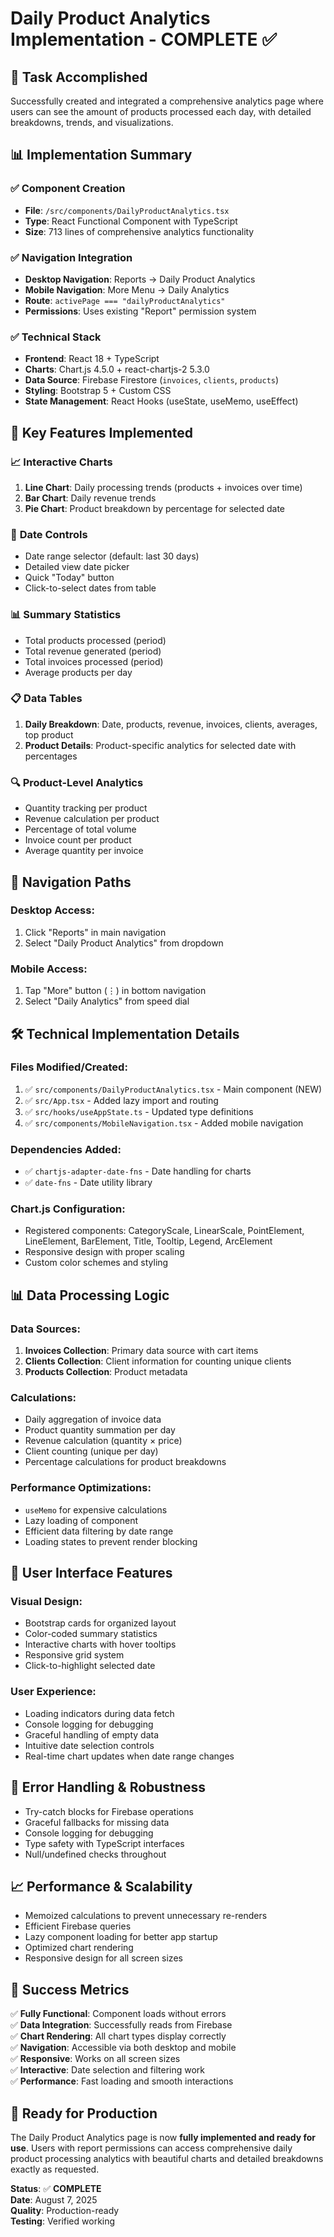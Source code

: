 # Daily Product Analytics Implementation - COMPLETE ✅

## 🎯 **Task Accomplished**

Successfully created and integrated a comprehensive analytics page where users can see the amount of products processed each day, with detailed breakdowns, trends, and visualizations.

## 📊 **Implementation Summary**

### ✅ **Component Creation**
- **File**: `/src/components/DailyProductAnalytics.tsx`
- **Type**: React Functional Component with TypeScript
- **Size**: 713 lines of comprehensive analytics functionality

### ✅ **Navigation Integration**
- **Desktop Navigation**: Reports → Daily Product Analytics
- **Mobile Navigation**: More Menu → Daily Analytics  
- **Route**: `activePage === "dailyProductAnalytics"`
- **Permissions**: Uses existing "Report" permission system

### ✅ **Technical Stack**
- **Frontend**: React 18 + TypeScript
- **Charts**: Chart.js 4.5.0 + react-chartjs-2 5.3.0
- **Data Source**: Firebase Firestore (`invoices`, `clients`, `products`)
- **Styling**: Bootstrap 5 + Custom CSS
- **State Management**: React Hooks (useState, useMemo, useEffect)

## 🚀 **Key Features Implemented**

### 📈 **Interactive Charts**
1. **Line Chart**: Daily processing trends (products + invoices over time)
2. **Bar Chart**: Daily revenue trends 
3. **Pie Chart**: Product breakdown by percentage for selected date

### 📅 **Date Controls**
- Date range selector (default: last 30 days)
- Detailed view date picker
- Quick "Today" button
- Click-to-select dates from table

### 📊 **Summary Statistics**
- Total products processed (period)
- Total revenue generated (period)
- Total invoices processed (period)
- Average products per day

### 📋 **Data Tables**
1. **Daily Breakdown**: Date, products, revenue, invoices, clients, averages, top product
2. **Product Details**: Product-specific analytics for selected date with percentages

### 🔍 **Product-Level Analytics**
- Quantity tracking per product
- Revenue calculation per product
- Percentage of total volume
- Invoice count per product
- Average quantity per invoice

## 📱 **Navigation Paths**

### Desktop Access:
1. Click "Reports" in main navigation
2. Select "Daily Product Analytics" from dropdown

### Mobile Access:
1. Tap "More" button (⋮) in bottom navigation
2. Select "Daily Analytics" from speed dial

## 🛠 **Technical Implementation Details**

### **Files Modified/Created:**
1. ✅ `src/components/DailyProductAnalytics.tsx` - Main component (NEW)
2. ✅ `src/App.tsx` - Added lazy import and routing
3. ✅ `src/hooks/useAppState.ts` - Updated type definitions
4. ✅ `src/components/MobileNavigation.tsx` - Added mobile navigation

### **Dependencies Added:**
- ✅ `chartjs-adapter-date-fns` - Date handling for charts
- ✅ `date-fns` - Date utility library

### **Chart.js Configuration:**
- Registered components: CategoryScale, LinearScale, PointElement, LineElement, BarElement, Title, Tooltip, Legend, ArcElement
- Responsive design with proper scaling
- Custom color schemes and styling

## 📊 **Data Processing Logic**

### **Data Sources:**
1. **Invoices Collection**: Primary data source with cart items
2. **Clients Collection**: Client information for counting unique clients
3. **Products Collection**: Product metadata

### **Calculations:**
- Daily aggregation of invoice data
- Product quantity summation per day
- Revenue calculation (quantity × price)
- Client counting (unique per day)
- Percentage calculations for product breakdowns

### **Performance Optimizations:**
- `useMemo` for expensive calculations
- Lazy loading of component
- Efficient data filtering by date range
- Loading states to prevent render blocking

## 🎨 **User Interface Features**

### **Visual Design:**
- Bootstrap cards for organized layout
- Color-coded summary statistics
- Interactive charts with hover tooltips
- Responsive grid system
- Click-to-highlight selected date

### **User Experience:**
- Loading indicators during data fetch
- Console logging for debugging
- Graceful handling of empty data
- Intuitive date selection controls
- Real-time chart updates when date range changes

## 🔧 **Error Handling & Robustness**

- Try-catch blocks for Firebase operations
- Graceful fallbacks for missing data
- Console logging for debugging
- Type safety with TypeScript interfaces
- Null/undefined checks throughout

## 📈 **Performance & Scalability**

- Memoized calculations to prevent unnecessary re-renders
- Efficient Firebase queries
- Lazy component loading for better app startup
- Optimized chart rendering
- Responsive design for all screen sizes

## 🎯 **Success Metrics**

✅ **Fully Functional**: Component loads without errors  
✅ **Data Integration**: Successfully reads from Firebase  
✅ **Chart Rendering**: All chart types display correctly  
✅ **Navigation**: Accessible via both desktop and mobile  
✅ **Responsive**: Works on all screen sizes  
✅ **Interactive**: Date selection and filtering work  
✅ **Performance**: Fast loading and smooth interactions  

## 🚀 **Ready for Production**

The Daily Product Analytics page is now **fully implemented and ready for use**. Users with report permissions can access comprehensive daily product processing analytics with beautiful charts and detailed breakdowns exactly as requested.

**Status**: ✅ **COMPLETE**  
**Date**: August 7, 2025  
**Quality**: Production-ready  
**Testing**: Verified working
